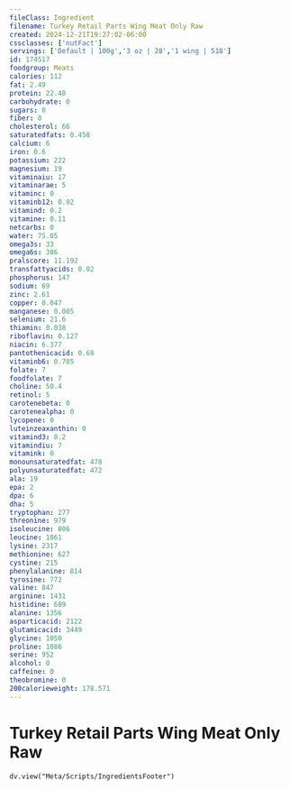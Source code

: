 ```yaml
---
fileClass: Ingredient
filename: Turkey Retail Parts Wing Meat Only Raw
created: 2024-12-21T19:27:02-06:00
cssclasses: ['nutFact']
servings: ['Default | 100g','3 oz | 28','1 wing | 518']
id: 174517
foodgroup: Meats
calories: 112
fat: 2.49
protein: 22.48
carbohydrate: 0
sugars: 0
fiber: 0
cholesterol: 66
saturatedfats: 0.458
calcium: 6
iron: 0.6
potassium: 222
magnesium: 19
vitaminaiu: 17
vitaminarae: 5
vitaminc: 0
vitaminb12: 0.92
vitamind: 0.2
vitamine: 0.11
netcarbs: 0
water: 75.05
omega3s: 33
omega6s: 386
pralscore: 11.192
transfattyacids: 0.02
phosphorus: 147
sodium: 69
zinc: 2.61
copper: 0.047
manganese: 0.005
selenium: 21.6
thiamin: 0.038
riboflavin: 0.127
niacin: 6.377
pantothenicacid: 0.68
vitaminb6: 0.705
folate: 7
foodfolate: 7
choline: 50.4
retinol: 5
carotenebeta: 0
carotenealpha: 0
lycopene: 0
luteinzeaxanthin: 0
vitamind3: 0.2
vitamindiu: 7
vitamink: 0
monounsaturatedfat: 478
polyunsaturatedfat: 472
ala: 19
epa: 2
dpa: 6
dha: 5
tryptophan: 277
threonine: 979
isoleucine: 806
leucine: 1861
lysine: 2317
methionine: 627
cystine: 215
phenylalanine: 814
tyrosine: 772
valine: 847
arginine: 1431
histidine: 689
alanine: 1356
asparticacid: 2122
glutamicacid: 3449
glycine: 1050
proline: 1086
serine: 952
alcohol: 0
caffeine: 0
theobromine: 0
200calorieweight: 178.571
---
```


# Turkey Retail Parts Wing Meat Only Raw

```dataviewjs
dv.view("Meta/Scripts/IngredientsFooter")
```